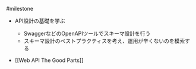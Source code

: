 #milestone 
-   API設計の基礎を学ぶ
    -   SwaggerなどのOpenAPIツールでスキーマ設計を行う
    -   スキーマ設計のベストプラクティスを考え、運用が辛くないのを模索する

- [[Web API The Good Parts]]